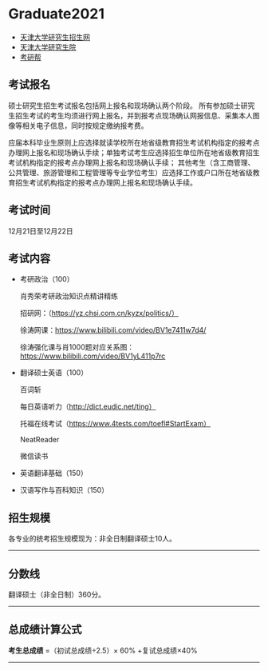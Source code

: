 

# Graduate2021

- [天津大学研究生招生网](http://yzb.tju.edu.cn/)
- [天津大学研究生院]( http://gs.tju.edu.cn/)
- [考研帮](http://tju.bbs.kaoyan.com/)

## 考试报名

硕士研究生招生考试报名包括网上报名和现场确认两个阶段。
所有参加硕士研究生招生考试的考生均须进行网上报名，并到报考点现场确认网报信息、采集本人图像等相关电子信息，同时按规定缴纳报考费。

应届本科毕业生原则上应选择就读学校所在地省级教育招生考试机构指定的报考点办理网上报名和现场确认手续；单独考试考生应选择招生单位所在地省级教育招生考试机构指定的报考点办理网上报名和现场确认手续；
其他考生（含工商管理、公共管理、旅游管理和工程管理等专业学位考生）应选择工作或户口所在地省级教育招生考试机构指定的报考点办理网上报名和现场确认手续。

## 考试时间
12月21日至12月22日

## 考试内容
- 考研政治（100）

  肖秀荣考研政治知识点精讲精练

  招研网：（https://yz.chsi.com.cn/kyzx/politics/）

  徐涛网课：https://www.bilibili.com/video/BV1e7411w7d4/

  徐涛强化课与肖1000题对应关系图：https://www.bilibili.com/video/BV1yL411p7rc

- 翻译硕士英语（100）

  百词斩

  每日英语听力（http://dict.eudic.net/ting）

  托福在线考试（https://www.4tests.com/toefl#StartExam）

  NeatReader

  微信读书

  

- 英语翻译基础（150）

- 汉语写作与百科知识（150）



## 招生规模
各专业的统考招生规模现为：非全日制翻译硕士10人。

------

## 分数线
翻译硕士（非全日制）360分。

------

## 总成绩计算公式
**考生总成绩** =（初试总成绩÷2.5）× 60% +复试总成绩×40%

------
